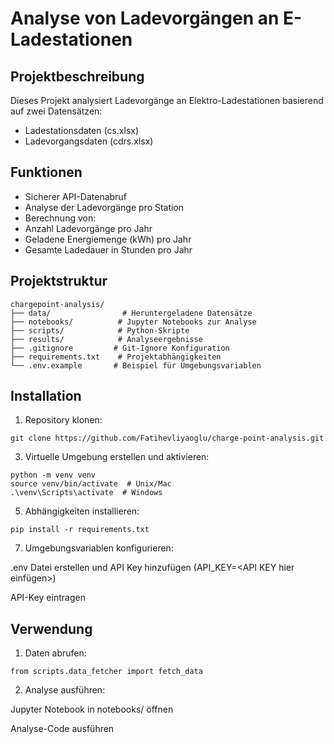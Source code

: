 # Analyse von Ladevorgängen an E-Ladestationen

## Projektbeschreibung
Dieses Projekt analysiert Ladevorgänge an Elektro-Ladestationen basierend auf zwei Datensätzen:
- Ladestationsdaten (cs.xlsx)
- Ladevorgangsdaten (cdrs.xlsx)

## Funktionen
- Sicherer API-Datenabruf
- Analyse der Ladevorgänge pro Station
- Berechnung von:
 - Anzahl Ladevorgänge pro Jahr
 - Geladene Energiemenge (kWh) pro Jahr
 - Gesamte Ladedauer in Stunden pro Jahr

## Projektstruktur
```
chargepoint-analysis/
├── data/                # Heruntergeladene Datensätze
├── notebooks/          # Jupyter Notebooks zur Analyse
├── scripts/            # Python-Skripte
├── results/            # Analyseergebnisse
├── .gitignore         # Git-Ignore Konfiguration
├── requirements.txt    # Projektabhängigkeiten
└── .env.example       # Beispiel für Umgebungsvariablen
```

## Installation
1. Repository klonen:
```
git clone https://github.com/Fatihevliyaoglu/charge-point-analysis.git
```

3. Virtuelle Umgebung erstellen und aktivieren:
```
python -m venv venv
source venv/bin/activate  # Unix/Mac
.\venv\Scripts\activate  # Windows
```

5. Abhängigkeiten installieren:
```
pip install -r requirements.txt
```

7. Umgebungsvariablen konfigurieren:
   
.env Datei erstellen und API Key hinzufügen (API_KEY=<API KEY hier einfügen>)

API-Key eintragen

## Verwendung

1. Daten abrufen:
```
from scripts.data_fetcher import fetch_data
```
2. Analyse ausführen:
   
Jupyter Notebook in notebooks/ öffnen

Analyse-Code ausführen
